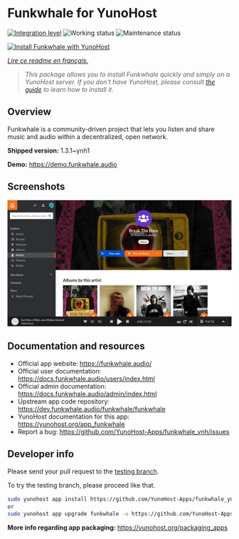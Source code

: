 <!--
N.B.: This README was automatically generated by https://github.com/YunoHost/apps/tree/master/tools/README-generator
It shall NOT be edited by hand.
-->

# Funkwhale for YunoHost

[![Integration level](https://dash.yunohost.org/integration/funkwhale.svg)](https://dash.yunohost.org/appci/app/funkwhale) ![Working status](https://ci-apps.yunohost.org/ci/badges/funkwhale.status.svg) ![Maintenance status](https://ci-apps.yunohost.org/ci/badges/funkwhale.maintain.svg)

[![Install Funkwhale with YunoHost](https://install-app.yunohost.org/install-with-yunohost.svg)](https://install-app.yunohost.org/?app=funkwhale)

*[Lire ce readme en français.](./README_fr.md)*

> *This package allows you to install Funkwhale quickly and simply on a YunoHost server.
If you don't have YunoHost, please consult [the guide](https://yunohost.org/#/install) to learn how to install it.*

## Overview

Funkwhale is a community-driven project that lets you listen and share music and audio within a decentralized, open network. 

**Shipped version:** 1.3.1~ynh1

**Demo:** https://demo.funkwhale.audio

## Screenshots

![Screenshot of Funkwhale](./doc/screenshots/screenshot1.png)

## Documentation and resources

* Official app website: <https://funkwhale.audio/>
* Official user documentation: <https://docs.funkwhale.audio/users/index.html>
* Official admin documentation: <https://docs.funkwhale.audio/admin/index.html>
* Upstream app code repository: <https://dev.funkwhale.audio/funkwhale/funkwhale>
* YunoHost documentation for this app: <https://yunohost.org/app_funkwhale>
* Report a bug: <https://github.com/YunoHost-Apps/funkwhale_ynh/issues>

## Developer info

Please send your pull request to the [testing branch](https://github.com/YunoHost-Apps/funkwhale_ynh/tree/testing).

To try the testing branch, please proceed like that.

``` bash
sudo yunohost app install https://github.com/YunoHost-Apps/funkwhale_ynh/tree/testing --debug
or
sudo yunohost app upgrade funkwhale -u https://github.com/YunoHost-Apps/funkwhale_ynh/tree/testing --debug
```

**More info regarding app packaging:** <https://yunohost.org/packaging_apps>
